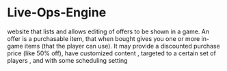 # Live-Ops-Engine
website that lists and allows editing of offers to be shown in a game. An offer is a purchasable item, that when bought gives you one or more in-game items (that the player can use). It may provide a discounted purchase price (like 50% off), have customized content , targeted to a certain set of players , and with some scheduling setting
